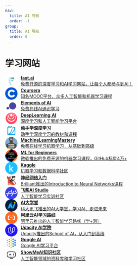 ```yaml
---
nav:
  title: AI 导航
  order: -1
group:
  title: AI 导航
  order: 0
---
```


# 学习网站

<List>
  <a href="https://www.fast.ai/" style="display:flex; align-items:center;">
    <img src="./imgs/学习网站/fast.ai.png" alt="POE" width="40" height="40" style="margin-right: 10px;"/>
    <div>
      <p style="margin: 0; font-weight: bold;">fast.ai</p>
      <p style="margin: 0;">免费开源的深度学习和AI学习网站，让每个人都参与到AI！</p>
    </div>
  </a>
  <a href="https://www.coursera.org/collections/best-machine-learning-ai" style="display:flex; align-items:center;">
    <img src="./imgs/学习网站/Coursera.png" alt="POE" width="40" height="40" style="margin-right: 10px;"/>
    <div>
      <p style="margin: 0; font-weight: bold;">Coursera</p>
      <p style="margin: 0;">知名MOOC平台，众多人工智能和机器学习课程</p>
    </div>
  </a>
  <a href="https://www.elementsofai.com/" style="display:flex; align-items:center;">
    <img src="./imgs/学习网站/Elements of AI.png" alt="POE" width="40" height="40" style="margin-right: 10px;"/>
    <div>
      <p style="margin: 0; font-weight: bold;">Elements of AI</p>
      <p style="margin: 0;">免费在线AI通识学习</p>
    </div>
  </a>
  <a href="https://www.deeplearning.ai/" style="display:flex; align-items:center;">
    <img src="./imgs/学习网站/DeepLearning.AI.png" alt="POE" width="40" height="40" style="margin-right: 10px;"/>
    <div>
      <p style="margin: 0; font-weight: bold;">DeepLearning.AI</p>
      <p style="margin: 0;">深度学习和人工智能学习平台</p>
    </div>
  </a>
  <a href="https://zh.d2l.ai/" style="display:flex; align-items:center;">
    <img src="./imgs/学习网站/动手学深度学习.png" alt="POE" width="40" height="40" style="margin-right: 10px;"/>
    <div>
      <p style="margin: 0; font-weight: bold;">动手学深度学习</p>
      <p style="margin: 0;">动手学深度学习的教材和课程</p>
    </div>
  </a>
  <a href="https://machinelearningmastery.com/start-here/" style="display:flex; align-items:center;">
    <img src="./imgs/学习网站/MachineLearningMastery.png" alt="POE" width="40" height="40" style="margin-right: 10px;"/>
    <div>
      <p style="margin: 0; font-weight: bold;">MachineLearningMastery</p>
      <p style="margin: 0;">免费在线学习机器学习，从基础到高级</p>
    </div>
  </a>
  <a href="https://microsoft.github.io/ML-For-Beginners/" style="display:flex; align-items:center;">
    <img src="./imgs/学习网站/ML for Beginners.png" alt="POE" width="40" height="40" style="margin-right: 10px;"/>
    <div>
      <p style="margin: 0; font-weight: bold;">ML for Beginners</p>
      <p style="margin: 0;">微软推出的免费开源的机器学习课程，GitHub标星4万+</p>
    </div>
  </a>
  <a href="https://www.kaggle.com/" style="display:flex; align-items:center;">
    <img src="./imgs/学习网站/Kaggle.png" alt="POE" width="40" height="40" style="margin-right: 10px;"/>
    <div>
      <p style="margin: 0; font-weight: bold;">Kaggle</p>
      <p style="margin: 0;">机器学习和数据科学社区</p>
    </div>
  </a>
  <a href="https://brilliant.org/courses/intro-neural-networks/" style="display:flex; align-items:center;">
    <img src="./imgs/学习网站/神经网络入门.png" alt="POE" width="40" height="40" style="margin-right: 10px;"/>
    <div>
      <p style="margin: 0; font-weight: bold;">神经网络入门</p>
      <p style="margin: 0;">Brilliant推出的Introduction to Neural Networks课程</p>
    </div>
  </a>
  <a href="https://aistudio.baidu.com/" style="display:flex; align-items:center;">
    <img src="./imgs/学习网站/飞桨AI Studio.png" alt="POE" width="40" height="40" style="margin-right: 10px;"/>
    <div>
      <p style="margin: 0; font-weight: bold;">飞桨AI Studio</p>
      <p style="margin: 0;">人工智能学习实训社区</p>
    </div>
  </a>
  <a href="https://www.aidaxue.com/" style="display:flex; align-items:center;">
    <img src="./imgs/学习网站/AI大学堂.png" alt="POE" width="40" height="40" style="margin-right: 10px;"/>
    <div>
      <p style="margin: 0; font-weight: bold;">AI大学堂</p>
      <p style="margin: 0;">科大讯飞推出的AI大学堂，学习AI、走进未来</p>
    </div>
  </a>
  <a href="https://developer.aliyun.com/learning/roadmap/ai" style="display:flex; align-items:center;">
    <img src="./imgs/学习网站/阿里云AI学习路线.png" alt="POE" width="40" height="40" style="margin-right: 10px;"/>
    <div>
      <p style="margin: 0; font-weight: bold;">阿里云AI学习路线</p>
      <p style="margin: 0;">阿里云推出的人工智能学习路线（学+测）</p>
    </div>
  </a>
  <a href="https://www.udacity.com/school/school-of-ai" style="display:flex; align-items:center;">
    <img src="./imgs/学习网站/Udacity AI学院.png" alt="POE" width="40" height="40" style="margin-right: 10px;"/>
    <div>
      <p style="margin: 0; font-weight: bold;">Udacity AI学院</p>
      <p style="margin: 0;">Udacity推出的School of AI，从入门到高级</p>
    </div>
  </a>
  <a href="https://ai.google/" style="display:flex; align-items:center;">
    <img src="./imgs/学习网站/Google AI.png" alt="POE" width="40" height="40" style="margin-right: 10px;"/>
    <div>
      <p style="margin: 0; font-weight: bold;">Google AI</p>
      <p style="margin: 0;">Google AI学习平台</p>
    </div>
  </a>
  <a href="https://www.showmeai.tech/" style="display:flex; align-items:center;">
    <img src="./imgs/学习网站/ShowMeAI知识社区.png" alt="POE" width="40" height="40" style="margin-right: 10px;"/>
    <div>
      <p style="margin: 0; font-weight: bold;">ShowMeAI知识社区</p>
      <p style="margin: 0;">人工智能领域的资料库和学习社区</p>
    </div>
  </a>
</List>

